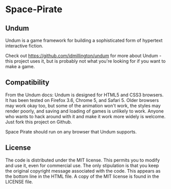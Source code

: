 # Space-Pirate

## Undum

Undum is a game framework for building a sophisticated form of
hypertext interactive fiction.

Check out https://github.com/idmillington/undum for more about Undum -
this project uses it, but is probably not what you're looking for if
you want to make a game.

## Compatibility

From the Undum docs:
    Undum is designed for HTML5 and CSS3 browsers. It has been tested on
    Firefox 3.6, Chrome 5, and Safari 5. Older browsers may work okay too,
    but some of the animation won't work, the styles may render poorly,
    and saving and loading of games is unlikely to work. Anyone who wants
    to hack around with it and make it work more widely is welcome. Just
    fork this project on Github.

Space Pirate should run on any browser that Undum supports.

## License

The code is distributed under the MIT license. This permits you to
modify and use it, even for commercial use. The only stipulation is
that you keep the original copyright message associated with the
code. This appears as the bottom line in the HTML file. A copy of the
MIT license is found in the LICENSE file.
